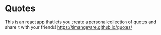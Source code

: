 # Quotes

This is an react app that lets you create a personal collection of quotes and share it with your friends!
https://timangevare.github.io/quotes/
